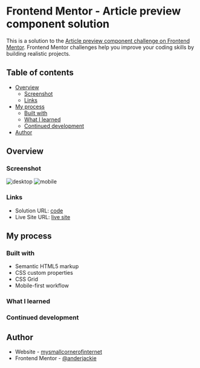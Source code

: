 # Frontend Mentor - Article preview component solution

This is a solution to the [Article preview component challenge on Frontend Mentor](https://www.frontendmentor.io/challenges/article-preview-component-dYBN_pYFT). Frontend Mentor challenges help you improve your coding skills by building realistic projects. 

## Table of contents

- [Overview](#overview)
  - [Screenshot](#screenshot)
  - [Links](#links)
- [My process](#my-process)
  - [Built with](#built-with)
  - [What I learned](#what-i-learned)
  - [Continued development](#continued-development)
- [Author](#author)

## Overview

### Screenshot

![desktop](./screenshots/desktop.jpeg)
![mobile](./screenshots/mobile.jpeg)

### Links

- Solution URL: [code](https://github.com/anderjackie/article-preview-component)
- Live Site URL: [live site](https://htmlpreview.github.io/?https://github.com/anderjackie/article-preview-component/blob/main/index.html)

## My process

### Built with

- Semantic HTML5 markup
- CSS custom properties
- CSS Grid
- Mobile-first workflow

### What I learned

### Continued development

## Author

- Website - [mysmallcornerofinternet](http://mysmallcornerofinternet.life/)
- Frontend Mentor - [@anderjackie](https://www.frontendmentor.io/profile/anderjackie)
